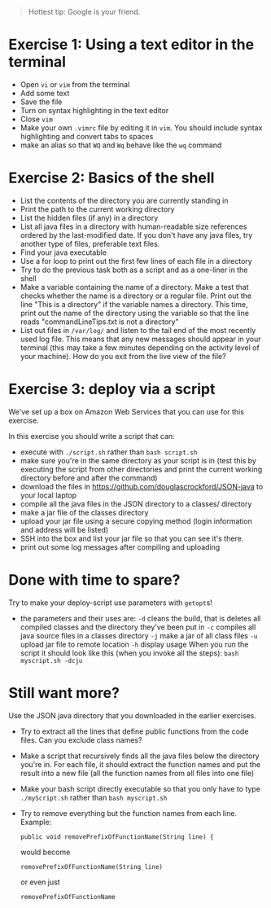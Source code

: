 >Hottest tip: Google is your friend.

# Exercise 1: Using a text editor in the terminal
- Open `vi` or `vim` from the terminal
- Add some text
- Save the file
- Turn on syntax highlighting in the text editor
- Close `vim`
- Make your own `.vimrc` file by editing it in `vim`. You should include syntax
  highlighting and convert tabs to spaces
- make an alias so that `WQ` and `Wq` behave like the `wq` command

# Exercise 2: Basics of the shell
- List the contents of the directory you are currently standing in
- Print the path to the current working directory
- List the hidden files (if any) in a directory
- List all java files in a directory with human-readable size references ordered
  by the last-modified date. If you don't have any java files, try another type
  of files, preferable text files. 
- Find your java executable
- Use a for loop to print out the first few lines of each file in a directory
- Try to do the previous task both as a script and as a one-liner in the shell
- Make a variable containing the name of a directory. Make a test that checks
  whether the name is a directory or a regular file. Print out the line "This is
  a directory" if the variable names a directory. This time, print out the name of
  the directory using the variable so that the line reads "commandLineTips.txt
  is not a directory"
- List out files in `/var/log/` and listen to the tail end of the most recently
  used log file. This means that any new messages should appear in your
  terminal (this may take a few minutes depending on the activity level of your
  machine). How do you exit from the live view of the file?


# Exercise 3: deploy via a script 
We've set up a box on Amazon Web Services that you can use for this exercise.

In this exercise you should write a script that can:
- execute with `./script.sh` rather than `bash script.sh`
- make sure you're in the same directory as your script is in (test this by
  executing the script from other directories and print the current working
  directory before and after the command)
- download the files in https://github.com/douglascrockford/JSON-java to your
  local laptop
- compile all the java files in the JSON directory to a classes/
  directory 
- make a jar file of the classes directory
- upload your jar file using a secure copying method (login information and
  address will be listed) 
- SSH into the box and list your jar file so that you can see it's there.
- print out some log messages after compiling and uploading

# Done with time to spare?
Try to make your deploy-script use parameters with `getopt`s! 
- the parameters and their uses are: 
    `-d` cleans the build, that is deletes all compiled classes and the directory
    they've been put in
    `-c` compiles all java source files in a classes directory
    `-j` make a jar of all class files
    `-u` upload jar file to remote location
    `-h` display usage
When you run the script it should look like this (when you invoke all the steps): 
`bash myscript.sh -dcju`

# Still want more? 
Use the JSON java directory that you downloaded in the earlier exercises. 
- Try to extract all the lines that define public functions from the code files. Can
  you exclude class names?
- Make a script that recursively finds all the java files below the directory
  you're in. For each file, it should extract the function names and put the
  result into a new file (all the function names from all files into one file)
- Make your bash script directly executable so that you only have to type
  `./myScript.sh` rather than `bash myscript.sh`
- Try to remove everything but the function names from each line. Example:

  ```
  public void removePrefixOfFunctionName(String line) {
  ```
    
  would become
  
  ```
  removePrefixOfFunctionName(String line)
  ```
  
  or even just
  
  ```
  removePrefixOfFunctionName
  ```
